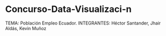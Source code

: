 # Concurso-Data-Visualizaci-n
TEMA: Población Empleo Ecuador.  INTEGRANTES: Héctor Santander, Jhair Aldás, Kevin Muñoz
